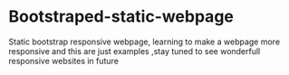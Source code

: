 # Bootstraped-static-webpage
Static bootstrap responsive webpage,
learning to make a webpage more responsive and this are just examples ,stay tuned to see wonderfull responsive websites in future
